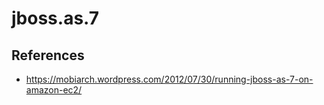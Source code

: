 # jboss.as.7

## References
* https://mobiarch.wordpress.com/2012/07/30/running-jboss-as-7-on-amazon-ec2/
